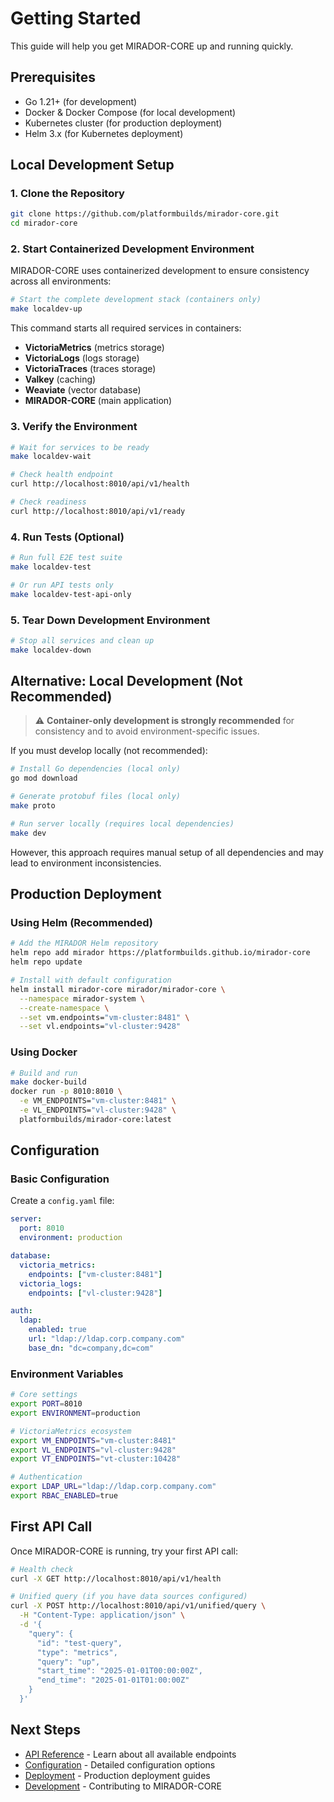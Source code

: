 # Getting Started

This guide will help you get MIRADOR-CORE up and running quickly.

## Prerequisites

- Go 1.21+ (for development)
- Docker & Docker Compose (for local development)
- Kubernetes cluster (for production deployment)
- Helm 3.x (for Kubernetes deployment)

## Local Development Setup

### 1. Clone the Repository

```bash
git clone https://github.com/platformbuilds/mirador-core.git
cd mirador-core
```

### 2. Start Containerized Development Environment

MIRADOR-CORE uses containerized development to ensure consistency across all environments:

```bash
# Start the complete development stack (containers only)
make localdev-up
```

This command starts all required services in containers:
- **VictoriaMetrics** (metrics storage)
- **VictoriaLogs** (logs storage)
- **VictoriaTraces** (traces storage)
- **Valkey** (caching)
- **Weaviate** (vector database)
- **MIRADOR-CORE** (main application)

### 3. Verify the Environment

```bash
# Wait for services to be ready
make localdev-wait

# Check health endpoint
curl http://localhost:8010/api/v1/health

# Check readiness
curl http://localhost:8010/api/v1/ready
```

### 4. Run Tests (Optional)

```bash
# Run full E2E test suite
make localdev-test

# Or run API tests only
make localdev-test-api-only
```

### 5. Tear Down Development Environment

```bash
# Stop all services and clean up
make localdev-down
```

## Alternative: Local Development (Not Recommended)

> ⚠️ **Container-only development is strongly recommended** for consistency and to avoid environment-specific issues.

If you must develop locally (not recommended):

```bash
# Install Go dependencies (local only)
go mod download

# Generate protobuf files (local only)
make proto

# Run server locally (requires local dependencies)
make dev
```

However, this approach requires manual setup of all dependencies and may lead to environment inconsistencies.

## Production Deployment

### Using Helm (Recommended)

```bash
# Add the MIRADOR Helm repository
helm repo add mirador https://platformbuilds.github.io/mirador-core
helm repo update

# Install with default configuration
helm install mirador-core mirador/mirador-core \
  --namespace mirador-system \
  --create-namespace \
  --set vm.endpoints="vm-cluster:8481" \
  --set vl.endpoints="vl-cluster:9428"
```

### Using Docker

```bash
# Build and run
make docker-build
docker run -p 8010:8010 \
  -e VM_ENDPOINTS="vm-cluster:8481" \
  -e VL_ENDPOINTS="vl-cluster:9428" \
  platformbuilds/mirador-core:latest
```

## Configuration

### Basic Configuration

Create a `config.yaml` file:

```yaml
server:
  port: 8010
  environment: production

database:
  victoria_metrics:
    endpoints: ["vm-cluster:8481"]
  victoria_logs:
    endpoints: ["vl-cluster:9428"]

auth:
  ldap:
    enabled: true
    url: "ldap://ldap.corp.company.com"
    base_dn: "dc=company,dc=com"
```

### Environment Variables

```bash
# Core settings
export PORT=8010
export ENVIRONMENT=production

# VictoriaMetrics ecosystem
export VM_ENDPOINTS="vm-cluster:8481"
export VL_ENDPOINTS="vl-cluster:9428"
export VT_ENDPOINTS="vt-cluster:10428"

# Authentication
export LDAP_URL="ldap://ldap.corp.company.com"
export RBAC_ENABLED=true
```

## First API Call

Once MIRADOR-CORE is running, try your first API call:

```bash
# Health check
curl -X GET http://localhost:8010/api/v1/health

# Unified query (if you have data sources configured)
curl -X POST http://localhost:8010/api/v1/unified/query \
  -H "Content-Type: application/json" \
  -d '{
    "query": {
      "id": "test-query",
      "type": "metrics",
      "query": "up",
      "start_time": "2025-01-01T00:00:00Z",
      "end_time": "2025-01-01T01:00:00Z"
    }
  }'
```

## Next Steps

- [API Reference](api-reference.md) - Learn about all available endpoints
- [Configuration](configuration.md) - Detailed configuration options
- [Deployment](deployment.md) - Production deployment guides
- [Development](development.md) - Contributing to MIRADOR-CORE
